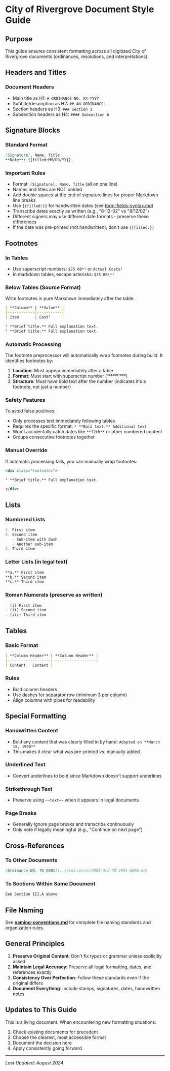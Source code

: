 # City of Rivergrove Document Style Guide

## Purpose
This guide ensures consistent formatting across all digitized City of Rivergrove documents (ordinances, resolutions, and interpretations).

## Headers and Titles

### Document Headers
- Main title as H1: `# ORDINANCE NO. XX-YYYY`
- Subtitle/description as H2: `## AN ORDINANCE...`
- Section headers as H3: `### Section 1`
- Subsection headers as H4: `#### Subsection A`

## Signature Blocks

### Standard Format
```markdown
[Signature], Name, Title  
**Date**: {{filled:MM/DD/YY}}  
```

### Important Rules
- Format: `[Signature], Name, Title` (all on one line)
- Names and titles are NOT bolded
- Add double spaces at the end of signature lines for proper Markdown line breaks
- Use `{{filled:}}` for handwritten dates (see [form-fields-syntax.md](form-fields-syntax.md))
- Transcribe dates exactly as written (e.g., "8-12-02" vs "8/12/02")
- Different signers may use different date formats - preserve these differences
- If the date was pre-printed (not handwritten), don't use `{{filled:}}`

## Footnotes

### In Tables
- Use superscript numbers: `$25.00*¹` or `Actual Costs²`
- In markdown tables, escape asterisks: `$25.00\*¹`

### Below Tables (Source Format)
Write footnotes in pure Markdown immediately after the table:

```markdown
| **Column** | **Value** |
|------------|-----------|
| Item       | Cost¹     |

¹ **Brief title.** Full explanation text.
² **Brief title.** Full explanation text.
```

### Automatic Processing
The footnote preprocessor will automatically wrap footnotes during build. It identifies footnotes by:
1. **Location**: Must appear immediately after a table
2. **Format**: Must start with superscript number (¹²³⁴⁵⁶⁷⁸⁹⁰)
3. **Structure**: Must have bold text after the number (indicates it's a footnote, not just a number)

### Safety Features
To avoid false positives:
- Only processes text immediately following tables
- Requires the specific format: `¹ **Bold text.** Additional text`
- Won't accidentally catch dates like `**12th**` or other numbered content
- Groups consecutive footnotes together

### Manual Override
If automatic processing fails, you can manually wrap footnotes:

```markdown
<div class="footnotes">

¹ **Brief title.** Full explanation text.

</div>
```

## Lists

### Numbered Lists
```markdown
1. First item
2. Second item
   - Sub-item with dash
   - Another sub-item
3. Third item
```

### Letter Lists (in legal text)
```markdown
**a.** First item  
**b.** Second item  
**c.** Third item  
```

### Roman Numerals (preserve as written)
```markdown
- (i) First item
- (ii) Second item
- (iii) Third item
```

## Tables

### Basic Format
```markdown
| **Column Header** | **Column Header** |
|-------------------|-------------------|
| Content | Content |
```

### Rules
- Bold column headers
- Use dashes for separator row (minimum 3 per column)
- Align columns with pipes for readability

## Special Formatting

### Handwritten Content
- Bold any content that was clearly filled in by hand: `Adopted on **March 15, 1998**`
- This makes it clear what was pre-printed vs. manually added

### Underlined Text
- Convert underlines to bold since Markdown doesn't support underlines

### Strikethrough Text
- Preserve using `~~text~~` when it appears in legal documents

### Page Breaks
- Generally ignore page breaks and transcribe continuously
- Only note if legally meaningful (e.g., "Continue on next page")

## Cross-References

### To Other Documents
```markdown
[Ordinance NO. 70-2001](../ordinances/2001-Ord-70-2001-WQRA.md)
```

### To Sections Within Same Document
```markdown
See Section III.A above
```

## File Naming

See **[naming-conventions.md](naming-conventions.md)** for complete file naming standards and organization rules.

## General Principles

1. **Preserve Original Content**: Don't fix typos or grammar unless explicitly asked
2. **Maintain Legal Accuracy**: Preserve all legal formatting, dates, and references exactly
3. **Consistency Over Perfection**: Follow these standards even if the original differs
4. **Document Everything**: Include stamps, signatures, dates, handwritten notes

## Updates to This Guide

This is a living document. When encountering new formatting situations:
1. Check existing documents for precedent
2. Choose the clearest, most accessible format
3. Document the decision here
4. Apply consistently going forward

---

*Last Updated: August 2024*